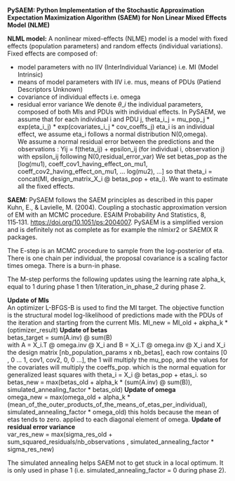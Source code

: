 **PySAEM: Python Implementation of the Stochastic Approximation Expectation Maximization Algorithm (SAEM) for Non Linear Mixed Effects Model (NLME)** 


**NLML model:**
A nonlinear mixed-effects (NLME) model is a model with fixed effects (population parameters) and random effects (individual variations).   
Fixed effects are composed of: 
- model parameters with no IIV (InterIndividual Variance) i.e. MI (Model Intrinsic)
- means of model parameters with IIV i.e. mus, means of PDUs (Patiend Descriptors Unknown)
- covariance of individual effects i.e. omega
- residual error variance
We denote $\theta\_i$ the individual parameters, composed of both MIs and PDUs with individual effects. 
In PySAEM, we assume that for each individual i and PDU j, theta_i_j = mu_pop_j * exp(eta_i_j) * exp(covariates_i_j * cov_coeffs_j)
eta_i is an individual effect, we assume eta_i follows a normal distribution N(0,omega).  
We assume a normal residual error between the predictions and the observations : Yij = f(theta_ij) + epsilon_ij (for individual i, observation j)  
with epsilon_ij following N(0,residual_error_var) 
We set betas_pop as the [log(mu1), coeff_cov1_having_effect_on_mu1, coeff_cov2_having_effect_on_mu1, ... log(mu2), ...]   so that theta_i = concat(MI, design_matrix_X_i @ betas_pop + eta_i).
We want to estimate all the fixed effects.

**SAEM:** 
PySAEM follows the SAEM principles as described in this paper Kuhn, E., & Lavielle, M. (2004). Coupling a stochastic approximation version of EM with an MCMC procedure. ESAIM Probability And Statistics, 8, 115‑131. https://doi.org/10.1051/ps:2004007.
PySAEM is a simplified version and is definitely not as complete as for example the nlmixr2 or SAEMIX R packages.  

The E-step is an MCMC procedure to sample from the log-posterior of eta. There is one chain per individual, the proposal covariance is a scaling factor times omega.
There is a burn-in phase.

The M-step performs the following updates using the learning rate alpha_k, equal to 1 during phase 1 then 1/iteration_in_phase_2 during phase 2.  

**Update of MIs**  
An optimizer L-BFGS-B is used to find the MI target. The objective function is the structural model log-likelihood of predictions made with the PDUs of the iteration and starting from the current MIs. 
MI_new = MI_old + akpha_k * (optimizer_result)
**Update of betas**  
betas_target = sum(A.inv) @ sum(B)     
with A = X_i.T @ omega.inv @ X_i
and B = X_i.T @ omega.inv @ X_i
and X_i the design matrix [nb_population_params x nb_betas], each row contains [0 , 0 ... 1, cov1, cov2, 0, 0 ...], the 1 will multiply the mu_pop, and the values for the covariates will multiply the coeffs_pop.
which is the normal equation for generalized least squares with theta_i = X_i @ betas_pop + etas_i.
so betas_new = max(betas_old + alpha_k * (sum(A.inv) @ sum(B)), simulated_annealing_factor * betas_old)
**Update of omega**  
omega_new = max(omega_old + alpha_k * (mean_of_the_outer_products_of_the_means_of_etas_per_individual), simulated_annealing_factor * omega_old)  this holds because the mean of etas tends to zero. applied to each diagonal element of omega.
**Update of residual error variance**  
var_res_new = max(sigma_res_old + sum_squared_residuals/nb_observations , simulated_annealing_factor * sigma_res_new) 

The simulated annealing helps SAEM not to get stuck in a local optimum. It is only used in phase 1 (i.e. simulated_annealing_factor = 0 during phase 2).
